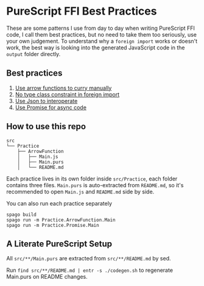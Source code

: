 # PureScript FFI Best Practices

These are some patterns I use from day to day when writing PureScript FFI code, I call them best practices, but no need to take them too seriously, use your own judgement. To understand why a `foreign import` works or doesn't work, the best way is looking into the generated JavaScript code in the `output` folder directly.

## Best practices

1. [Use arrow functions to curry manually](src/Practice/ArrowFunction)
2. [No type class constraint in foreign import](src/Practice/NoTypeClass)
3. [Use Json to interoperate](src/Practice/Json)
4. [Use Promise for async code](src/Practice/Promise)

## How to use this repo

```
src
└── Practice
    ├── ArrowFunction
    │   ├── Main.js
    │   ├── Main.purs
    │   └── README.md
```

Each practice lives in its own folder inside `src/Practice`, each folder contains three files. `Main.purs` is auto-extracted from `README.md`, so it's recommended to open `Main.js` and `README.md` side by side.

You can also run each practice separately

```
spago build
spago run -m Practice.ArrowFunction.Main
spago run -m Practice.Promise.Main
```

## A Literate PureScript Setup

All `src/**/Main.purs` are extracted from `src/**/README.md` by sed.

Run `find src/**/README.md | entr -s ./codegen.sh` to regenerate Main.purs on README changes.
